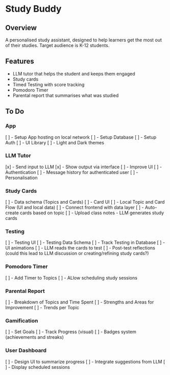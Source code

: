 # Study Buddy

## Overview

A personalised study assistant, designed to help learners get the most out of their studies.
Target audience is K-12 students.

## Features

- LLM tutor that helps the student and keeps them engaged
- Study cards
- Timed Testing with score tracking
- Pomodoro Timer
- Parental report that summarises what was studied

## To Do

### App

[ ] - Setup App hosting on local network
[ ] - Setup Database
[ ] - Setup Auth
[ ] - UI Library
[ ] - Light and Dark themes

### LLM Tutor

[x] - Send input to LLM
[x] - Show output via interface
[ ] - Improve UI
[ ] - Authentication
[ ] - Message history for authenticated user
[ ] - Personalisation

### Study Cards

[ ] - Data schema (Topics and Cards)
[ ] - Card UI
[ ] - Local Topic and Card Flow (UI and local data)
[ ] - Connect frontend with data layer
[ ] - Auto-create cards based on topic
[ ] - Upload class notes - LLM generates study cards

### Testing

[ ] - Testing UI
[ ] - Testing Data Schema
[ ] - Track Testing in Database
[ ] - UI animations
[ ] - LLM reads the cards to test
[ ] - Post-test reflections (could this lead to LLM discussion or creating/refining study cards?)

### Pomodoro Timer

[ ] - Add Timer to Topics
[ ] - ALlow scheduling study sessions

### Parental Report

[ ] - Breakdown of Topics and Time Spent
[ ] - Strengths and Areas for Improvement
[ ] - Trends per Topic

### Gamification

[ ] - Set Goals
[ ] - Track Progress (visual)
[ ] - Badges system (achievements and streaks)

### User Dashboard

[ ] - Design UI to summarize progress
[ ] - Integrate suggestions from LLM
[ ] - Display scheduled sessions
